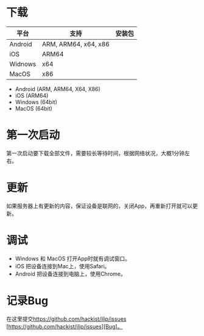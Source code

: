 # 下载


 | 平台    | 支持                 | 安装包 |
 | ------- | -------------------- | ------ |
 | Android | ARM, ARM64, x64, x86 |        |
 | iOS     | ARM64                |        |
 | Widnows | x64                  |        |
 | MacOS   | x86                  |        |

  - Android (ARM, ARM64, X64, X86)
  - iOS (ARM64)
  - Windows (64bit)
  - MacOS (64bit)

# 第一次启动
  第一次启动要下载全部文件，需要较长等待时间，根据网络状况，大概1分钟左右。

# 更新
  如果服务器上有更新的内容，保证设备是联网的，关闭App，再重新打开就可以更新。

# 调试
  - Windows 和 MacOS 打开App时就有调试窗口。
  - iOS 把设备连接到Mac上，使用Safari。
  - Android 把设备连接到电脑上，使用Chrome。

# 记录Bug
  在这里提交<https://github.com/hackist/ilip/issues> [https://github.com/hackist/ilip/issues][Bug]。

[Bug]: https://github.com/hackist/ilip/issues


